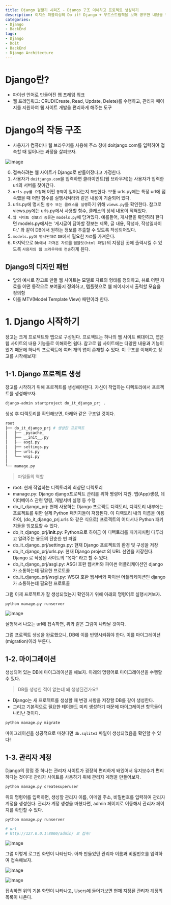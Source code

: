 ```yaml
---
title: Django 겉할기 시리즈 - Django 구조 이해하고 프로젝트 생성하기
description: 이지스 퍼블리싱의 Do it! Django + 부트스트랩책을 보며 공부한 내용을 정리했습니다.
categories:
- Django
- BackEnd
tags: 
- Django
- Doit
- BackEnd
- Django Architecture
---
```


# Django란?
- 파이썬 언어로 만들어진 웹 프레임 워크
- 웹 프레임워크: CRUD(Create, Read, Update, Delete)를 수행하고, 관리자 페이지를 지원하여 웹 사이트 개발을 편리하게 해주는 도구

# Django의 작동 구조
- 사용자가 컴퓨터나 웹 브라우저를 사용해 주소 창에 doitjango.com를 입력하여 접속할 때 일어나는 과정을 살펴보자.

![image](https://user-images.githubusercontent.com/77676907/199134576-c44cf917-52eb-41a0-957c-0e28a2cc0c34.png)

0. 접속하려는 웹 사이트가 Django로 만들어졌다고 가정한다.
1. 사용자가 `doitjango.com`을 입력하면 클라이언트(웹 브라우저)는 사용자가 입력한 url의 서버를 찾아간다.
2. `urls.py를 요청`해 어떤 `동작`이 일어나는지 `확인`한다. 보통 urls.py에는 특정 url에 접속했을 때 어떤 함수를 실행시켜라와 같은 내용이 기술되어 있다.
3. urls.py에 명시된 `함수 또는 클래스를 실행`하기 위해 `views.py`를 확인한다. 참고로 views.py에는 urls.py에서 사용할 함수, 클래스의 상세 내용이 적혀있다.
4. `웹 사이트 정보의 종류`는 `models.py`에 담겨있다. 예를들어, 게시글을 확인하려 한다면 models.py에서는 '게시글이 담아할 정보는 제목, 글 내용, 작성자, 작성일자이다.' 와 같이 DB에서 원하는 정보를 추출할 수 있도록 작성되어있다.
5. `models.py에 명시된대로` `DB`에서 필요한 `자료`를 가져온다.
6. 마지막으로 `Db에서 가져온 자료`를 `템블릿(html 파일)`의 지정된 곳에 출력시킬 수 있도록 `사용자의 웹 브라우저에 전송`하게 된다.

## Django의 디자인 패턴
- 앞의 예시로 장고로 만들 웹 사이트는 모델로 자료의 형태를 정의하고, 뷰로 어떤 자료를 어떤 동작으로 보여줄지 정의하고, 템플릿으로 웹 페이지에서 출력할 모습을 정의함
- 이를 MTV(Model Template View) 패턴이라 한다.

# 1. Django 시작하기
장고는 크게 프로젝트와 앱으로 구성된다. 프로젝트는 하나의 웹 사이트 뼈대이고, 앱은 웹 사이트의 내용 기능들로 이해하면 쉽다. 참고로 웹 사이트에는 다양한 내용과 기능이 있기 때문에 하나의 프로젝트에 여러 개의 앱이 존재할 수 있다. 이 구조를 이해하고 장고를 시작해보자!

## 1-1. Django 프로젝트 생성

장고를 시작하기 위해 프로젝트를 생성해야한다. 자신이 작업하는 디렉토리에서 프로젝트를 생성해보자.

```bash
django-admin startproject do_it_django_prj .
```

생성 후 디렉토리를 확인해보면, 아래와 같은 구조일 것이다.
```bash
root
├── do_it_django_prj # 생성한 프로젝트
│   ├── _pycache_
│   ├── __init__.py
│   ├── asgi.py
│   ├── settings.py
│   ├── urls.py
│   └── wsgi.py
│
└── manage.py
```
>파일들의 역할
- root: 현재 작업하는 디렉토리의 최상단 디렉토리
- manage.py: Django django프로젝트 관리를 위하 명령어 지원. 앱(App)생성, 데이터베이스 관련 명령, 개발서버 실행 등 수행
- do_it_django_prj: 현재 사용하는 Django 프로젝트 디렉토리, 디렉토리 내부에는 프로젝트를 위한 실제 Python 패키지들이 저장된다. 이 디렉토리 내의 이름을 이용하여, (do_it_django_prj.urls 와 같은 식으로) 프로젝트의 어디서나 Python 패키지들을 임포트할 수 있다.
- do_it_django_prj/__init__.py: Python으로 하여금 이 디렉토리를 패키지처럼 다루라고 알려주는 용도의 단순한 빈 파일
- do_it_django_prj/settings.py: 현재 Django 프로젝트의 환경 및 구성을 저장
- do_it_django_prj/urls.py: 현재 Django project 의 URL 선언을 저장한다. Django 로 작성된 사이트의 “목차” 라고 할 수 있다.
- do_it_django_prj/asgi.py: ASGI 호환 웹서버와 파이썬 어플리케이션인 django가 소통하는데 필요한 프로토콜
- do_it_django_prj/wsgi.py: WSGI 호환 웹서버와 파이썬 어플리케이션인 django가 소통하는데 필요한 프로토콜

그럼 이제 프로젝트가 잘 생성되었는지 확인하기 위해 아래의 명령어로 실행시켜보자.

```bash
python manage.py runserver
```

![image](https://user-images.githubusercontent.com/77676907/199136705-e0d7d58e-e867-46c6-a4f5-1677043f4357.png)

실행해서 나오는 url에 접속하면, 위와 같은 그림이 나타날 것이다.

그럼 프로젝트 생성을 완료했으니, DB에 이를 반영시켜줘야 한다. 이를 마이그레이션(migration)이라 부른다.

## 1-2. 마이그레이션
생성되어 있는 DB에 마이그레이션을 해보자. 아래의 명령어로 마이그레이션을 수행할 수 있다.

>DB를 생성한 적이 없는데 왜 생성된건가요?

- Django는 새 프로젝트를 생성할 때 변경 사항을 저장할 DB를 같이 생성한다. 
- 그리고 기본적으로 필요한 테이블도 미리 생성하기 때문에 마이그레이션 항목들이 나타난 것이다.

```bash
python manage.py migrate
```

마이그레이션을 성공적으로 마쳤다면 `db.sqlite3` 파일이 생성되었음을 확인할 수 있다!

## 1-3. 관리자 계정
Django의 장점 중 하나는 관리자 사이트가 굉장히 편리하게 돼있어서 유지보수가 편리하다는 것이다! 관리자 사이트를 사용하기 위해 관리자 계정을 만들어보자.

```bash
python manage.py createsuperuser
```

위의 명령어를 입력하면, 생성할 관리자 이름, 이메일 주소, 비밀번호를 입력하여 관리자 계정을 생성한다. 관리자 계정 생성을 마쳤다면, admin 페이지로 이동해서 관리자 페이지를 확인할 수 있다.


```bash
python manage.py runserver

# url
# http://127.0.0.1:8000/admin/ 로 접속!
```

![image](https://user-images.githubusercontent.com/77676907/199143164-11a3f800-ead2-48e4-b07c-da950a225fdf.png)

그럼 이렇게 로그인 화면이 나타난다. 아까 만들었던 관리자 이름과 비밀번호를 입력하여 접속해보자.

![image](https://user-images.githubusercontent.com/77676907/199143270-b587f853-b327-436f-944a-57a96d85cec9.png)

![image](https://user-images.githubusercontent.com/77676907/199143345-be5fd998-5182-4973-87df-27b0199f3f79.png)


접속하면 위의 기본 화면이 나타나고, Users에 들어가보면 현재 지정된 관리자 계정의 목록이 나온다.
